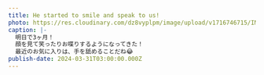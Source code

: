 ```yaml
---
title: He started to smile and speak to us!
photo: https://res.cloudinary.com/dz8vyplpm/image/upload/v1716746715/IMG_9343_ysbua7.jpg
caption: |-
  明日で3ヶ月！
  顔を見て笑ったりお喋りするようになってきた！
  最近のお気に入りは、手を舐めることだね😂
publish-date: 2024-03-31T03:00:00.000Z
---
```

